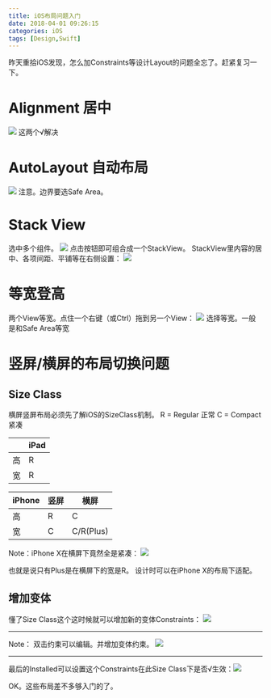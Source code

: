 ```yaml
---
title: iOS布局问题入门
date: 2018-04-01 09:26:15
categories: iOS
tags: [Design,Swift]
---
```


昨天重拾iOS发现，怎么加Constraints等设计Layout的问题全忘了。赶紧复习一下。

<!---more--->

# Alignment 居中
![](http://p66eruxmw.bkt.clouddn.com/15225461854172.jpg)
这两个√解决
# AutoLayout 自动布局
![](http://p66eruxmw.bkt.clouddn.com/15225464765593.jpg)
注意。边界要选Safe Area。
# Stack View
选中多个组件。
![](http://p66eruxmw.bkt.clouddn.com/15225472613960.jpg)
点击按钮即可组合成一个StackView。
StackView里内容的居中、各项间距、平铺等在右侧设置：
![](http://p66eruxmw.bkt.clouddn.com/15225473613893.jpg)

# 等宽登高
两个View等宽。点住一个右键（或Ctrl）拖到另一个View：
![](http://p66eruxmw.bkt.clouddn.com/15225471342124.jpg)
选择等宽。一般是和Safe Area等宽
# 竖屏/横屏的布局切换问题
## Size Class
横屏竖屏布局必须先了解iOS的SizeClass机制。
R = Regular 正常 
C = Compact 紧凑

|   | iPad |
| --- | --- |
| 高 | R |
| 宽 | R |

| iPhone | 竖屏 | 横屏 |
| --- | --- | --- |
| 高 | R | C |
| 宽 | C | C/R(Plus) |

Note：iPhone X在横屏下竟然全是紧凑：
![](http://p66eruxmw.bkt.clouddn.com/15225480367581.jpg)

也就是说只有Plus是在横屏下的宽是R。
设计时可以在iPhone X的布局下适配。
## 增加变体
懂了Size Class这个这时候就可以增加新的变体Constraints：
![](http://p66eruxmw.bkt.clouddn.com/15225484528282.jpg)

-------
Note：
双击约束可以编辑。并增加变体约束。
![](http://p66eruxmw.bkt.clouddn.com/15225489037498.jpg)

-------

最后的Installed可以设置这个Constraints在此Size Class下是否√生效：![](http://p66eruxmw.bkt.clouddn.com/15225491484322.jpg)


OK。这些布局差不多够入门的了。


